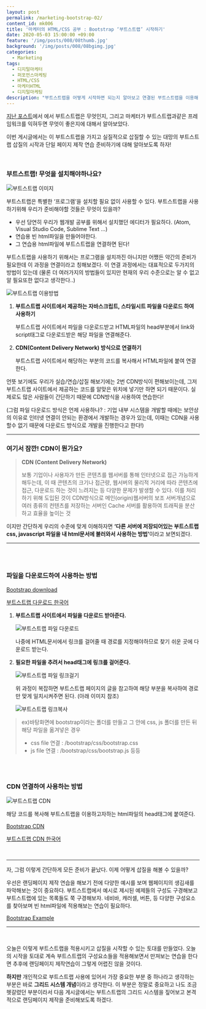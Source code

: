 ```yaml
---
layout: post
permalink: /marketing-bootstrap-02/
content_id: mk006
title: '마케터의 HTML/CSS 공부 : Bootstrap ‘부트스트랩’ 시작하기'
date: 2020-05-03 15:00:00 +09:00
feature: '/img/posts/008/08thumb.jpg'
background: '/img/posts/008/08bgimg.jpg'
categories:
  - Marketing
tags:
  - 디지털마케터
  - 퍼포먼스마케팅
  - HTML/CSS
  - 마케터HTML
  - 디지털마케팅
description: "부트스트랩을 어떻게 시작하면 되는지 알아보고 연결된 부트스트랩을 이용해 삽질을 해볼 토대를 마련해보자"
---
```


 [지난 포스트](https://have-been.com/marketing-bootstrap-01/)에서 에서 부트스트랩은 무엇인지, 그리고 마케터가 부트스트랩과같은 프레임워크를 익혀두면 무엇이 좋은지에 대해서 알아보았다.

 이번 게시글에서는 이 부트스트랩을 가지고 실질적으로 삽질할 수 있는 대망의 부트스트랩 삽질의 시작과 단일 페이지 제작 연습 준비하기에 대해 알아보도록 하자!

<br>

<h3>부트스트랩! 무엇을 설치해야하나요?</h3>

![부트스트랩 이미지](/img/posts/008/01.jpg)

부트스트랩은 특별한 ‘프로그램’을 설치할 필요 없이 사용할 수 있다. 부트스트랩을 사용하기위해 우리가 준비해야할 것들은 무엇이 있을까?

* 우선 당연히 우리가 웹개발 공부를 위해서 설치했던 에디터가 필요하다. (Atom, Visual Studio Code, Sublime Text …)
* 연습용 빈 html파일을 만들어야한다.
* 그 연습용 html파일에 부트스트랩을 연결하면 된다!

부트스트랩을 사용하기 위해서는 프로그램을 설치까진 아니지만 어쨌든 약간의 준비가 필요한데 이 과정을 연결이라고 칭해보겠다. 이 연결 과정에서는 대표적으로 두가지의 방법이 있는데 (물론 더 여러가지의 방법들이 있지만 현재의 우리 수준으로는 알 수 없고 알 필요또한 없다고 생각한다..)

![부트스트랩 이용방법](/img/posts/008/02.jpg)

1. <b>부트스트랩 사이트에서 제공하는 자바스크립트, 스타일시트 파일을 다운로드 하여 사용하기</b>

   부트스트랩 사이트에서 파일을 다운로드받고 HTML파일의 head부분에서 link와 script태그로 다운로드받은 해당 파일을 연결해준다.

2. <b>CDN(Content Delivery Network) 방식으로 연결하기</b>

   부트스트랩 사이트에서 해당하는 부분의 코드를 복사해서 HTML파일에 붙여 연결한다.

언뜻 보기에도 우리가 실습/연습/삽질 해보기에는 2번 CDN방식이 편해보이는데, 그저 부트스트랩 사이트에서 제공하는 코드를 알맞은 위치에 넣기만 하면 되기 때문이다. 실제로도 많은 사람들이 간단하기 때문에 CDN방식을 사용하여 연습한다!

(그럼 파일 다운로드 방식은 언제 사용하나? : 기업 내부 시스템을 개발할 때에는 보안상의 이유로 인터넷 연결이 안되는 환경에서 개발하는 경우가 있는데, 이때는 CDN을 사용할수 없기 때문에 다운로드 방식으로 개발을 진행한다고 한다!)

<hr>

<h3>여기서 잠깐! CDN이 뭔가요?</h3>

> <b>CDN (Content Delivery Network)</b>
>
> 보통 기업이나 사용자가 만든 콘텐츠를 웹서버를 통해 인터넷으로 접근 가능하게 해두는데, 이 때 콘텐츠의 크기나 접근량, 웹서버의 물리적 거리에 따라 콘텐츠에 접근, 다운로드 하는 것이 느려지는 등 다양한 문제가 발생할 수 있다. 이를 처리하기 위해 도입된 것이 CDN방식으로 메인(origin)웹서버의 보조 서버개념으로 여러 종류의 컨텐츠를 저장하는 서버인 Cache 서버를 활용하여 트래픽을 분산하고 효율을 높이는 것  

이지만 간단하게 우리의 수준에 맞게 이해하자면 <b>‘다른 서버에 저장되어있는 부트스트랩 css, javascript 파일을 내 html문서에 불러와서 사용하는 방법’</b>이라고 보면되겠다.

<hr>

<br>

<br>

<h3>파일을 다운로드하여 사용하는 방법</h3>

[Bootstrap download](https://getbootstrap.com/docs/4.4/getting-started/download/)

[부트스트랩 다운로드 한국어](http://bootstrapk.com/getting-started/)

1. <b>부트스트랩 사이트에서 파일을 다운로드 받아준다.</b>

   ![부트스트랩 파일 다운로드](/img/posts/008/03.jpg)

   나중에 HTML문서에서 링크를 걸어줄 때 경로를 지정해야하므로 찾기 쉬운 곳에 다운로드 받는다.

2. <b>필요한 파일을 추려서 head태그에 링크를 걸어준다.</b>

   ![부트스트랩 파일 링크걸기](/img/posts/008/04.jpg)

   위 과정이 복잡하면 부트스트랩 페이지의 글을 참고하여 해당 부분을 복사하여 경로만 맞게 일치시켜주면 된다. (아래 이미지 참조)

   ![부트스트랩 링크복사](/img/posts/008/05.jpg)

> ex)바탕화면에 bootstrap이라는 폴더를 만들고 그 안에 css, js 폴더를 만든 뒤 해당 파일을 옮겨넣은 경우
>
> * css file 연결 : /bootstrap/css/bootstrap.css
> * js file 연결 : /bootstrap/css/bootstrap.js 등등

<br>

<br>

<h3>CDN 연결하여 사용하는 방법</h3>

![부트스트랩 CDN](/img/posts/008/06.jpg)

해당 코드를 복사해 부트스트랩을 이용하고자하는 html파일의 head태그에 붙여준다.

[Bootstrap CDN](https://getbootstrap.com/docs/4.4/getting-started/introduction/)

[부트스트랩 CDN 한국어](http://bootstrapk.com/getting-started/)

<br>

<hr>

자, 그럼 이렇게 간단하게 모든 준비가 끝났다. 이제 어떻게 삽질을 해볼 수 있을까?

우선은 랜딩페이지 제작 연습을 해보기 전에 다양한 예시를 보며 웹페이지의 생김새를 파악해보는 것이 중요하다. 부트스트랩에서 예시로 제시된 예제들의 구성도 구경해보고 부트스트랩에 있는 목록들도 쭉 구경해보자. 네비바, 캐러셀, 버튼, 등 다양한 구성요소를 찾아보며 빈 html파일에 적용해보는 연습이 필요하다.

[Bootstrap Example](https://getbootstrap.com/docs/4.4/examples/)

<hr>

<br>

오늘은 이렇게 부트스트랩을 적용시키고 삽질을 시작할 수 있는 토대를 만들었다. 오늘의 시작을 토대로 계속 부트스트랩의 구성요소들을 적용해보면서 만져보는 연습을 한다면 추후에 랜딩페이지 제작연습이 그렇게 어렵진 않을 것이다.

<b>하지만</b> 개인적으로 부트스트랩 사용에 있어서 가장 중요한 부분 중 하나라고 생각하는 부분은 바로 <b>그리드 시스템 개념</b>이라고 생각한다. 이 부분은 정말로 중요하고 나도 조금 헷갈렸던 부분이라서 다음 게시글에서는 부트스트랩의 그리드 시스템을 짚어보고 본격적으로 랜딩페이지 제작을 준비해보도록 하겠다.

<br>

<br>
